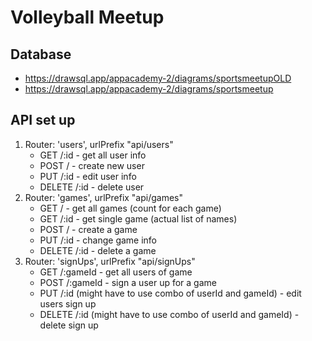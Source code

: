 # Volleyball Meetup

## Database
<!-- - https://drawsql.app/getout/diagrams/volleyballmeetup -->
- https://drawsql.app/appacademy-2/diagrams/sportsmeetupOLD
- https://drawsql.app/appacademy-2/diagrams/sportsmeetup


## API set up


1. Router: 'users', urlPrefix "api/users"
    - GET /:id - get all user info
    - POST / - create new user
    - PUT /:id - edit user info
    - DELETE /:id - delete user
2. Router: 'games', urlPrefix "api/games"
    - GET / - get all games (count for each game)
    - GET /:id - get single game (actual list of names)
    - POST / - create a game
    - PUT /:id - change game info
    - DELETE /:id - delete a game
3. Router: 'signUps', urlPrefix "api/signUps"
    - GET /:gameId - get all users of game
    - POST /:gameId - sign a user up for a game
    - PUT /:id (might have to use combo of userId and gameId) - edit users sign up
    - DELETE /:id (might have to use combo of userId and gameId) - delete sign up
